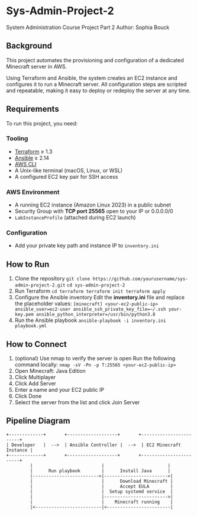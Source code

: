 # Sys-Admin-Project-2
System Administration Course Project Part 2
Author: Sophia Bouck

## Background
This project automates the provisioning and configuration of a dedicated Minecraft server in AWS. 

Using Terraform and Ansible, the system creates an EC2 instance and configures it to run a Minecraft server. All configuration steps are scripted and repeatable, making it easy to deploy or redeploy the server at any time.

## Requirements
To run this project, you need:

### Tooling

- [Terraform](https://developer.hashicorp.com/terraform/downloads) ≥ 1.3
- [Ansible](https://docs.ansible.com/) ≥ 2.14
- [AWS CLI](https://docs.aws.amazon.com/cli/latest/userguide/install-cliv2.html)
- A Unix-like terminal (macOS, Linux, or WSL)
- A configured EC2 key pair for SSH access

### AWS Environment

- A running EC2 instance (Amazon Linux 2023) in a public subnet
- Security Group with **TCP port 25565** open to your IP or 0.0.0.0/0
- `LabInstanceProfile` (attached during EC2 launch)

### Configuration

- Add your private key path and instance IP to `inventory.ini`

## How to Run
1. Clone the repository
`git clone https://github.com/yourusername/sys-admin-project-2.git` 
`cd sys-admin-project-2`
2. Run Terraform
`cd terraform terraform init terraform apply`
3. Configure the Ansible inventory
Edit the **inventory.ini** file and replace the placeholder values:
`[minecraft] <your-ec2-public-ip> ansible_user=ec2-user ansible_ssh_private_key_file=~/.ssh your-key.pem ansible_python_interpreter=/usr/bin/python3.8`
4. Run the Ansible playbook
`ansible-playbook -i inventory.ini playbook.yml`

## How to Connect
1. (optional) Use nmap to verify the server is open
Run the following command locally:
`nmap -sV -Pn -p T:25565 <your-ec2-public-ip>`
2. Open Minecraft: Java Edition
3. Click Multiplayer
4. Click Add Server
5. Enter a name and your EC2 public IP
6. Click Done
7. Select the server from the list and click Join Server

## Pipeline Diagram
```text
+-------------+       +-------------------+       +------------------------+
| Developer   |  -->  | Ansible Controller |  -->  | EC2 Minecraft Instance |
+-------------+       +-------------------+       +------------------------+
         |                          |                        |
         |      Run playbook        |      Install Java      |
         |------------------------->|------------------------>|
         |                          |      Download Minecraft |
         |                          |      Accept EULA        |
         |                          |  Setup systemd service  |
         |                          |------------------------>|
         |                          |    Minecraft running    |
         |<-------------------------|<------------------------|
